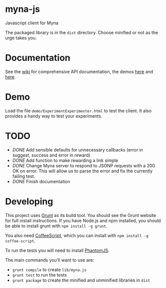 myna-js
=======

Javascript client for Myna

The packaged library is in the `dist` directory. Choose minified or not as the urge takes you.


# Documentation

See the [wiki](https://github.com/myna/myna-js/wiki) for comprehensive API documentation, the demos [here](https://mynaweb.com/demo/js) and [here](http://myna.github.com/myna-js/).


# Demo

Load the file `demo/ExperimentExperimenter.html` to test the client. It also provides a handy way to test your experiments.


# TODO

- *DONE* Add sensible defaults for unnecessary callbacks (error in suggest, success and error in reward)
- *DONE* Add function to make rewarding a link simple
- *DONE* Change Myna server to respond to JSONP requests with a 200 OK on error. This will allow us to parse the error and fix the currently failing test.
- *DONE* Finish documentation


# Developing

This project uses [Grunt](https://github.com/cowboy/grunt) as its build tool. You should see the Grunt website for full install instructions. If you have Node.js and npm installed, you should be able to install grunt with `npm install -g grunt`.

You also need [CoffeeScript](http://coffeescript.org/), which you can install with `npm install -g coffee-script`.

To run the tests you will need to install [PhantomJS](http://code.google.com/p/phantomjs/downloads/list).

The main commands you'll want to use are:

- `grunt compile` to create `lib/myna.js`
- `grunt test` to run the tests
- `grunt package` to create the minified and unminified libraries in `dist`
